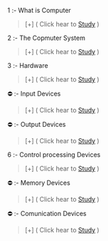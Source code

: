 

 1 :- What is Computer

> [+] ( Click hear to [Study](https://github.com/hackersinsrilankaofc/NOTE-LAB/blob/main/Introduction%20of%20use%20Copmuter/What%20is%20a%20Computer.md) )

 2 :- The Copmuter System
 
> [+] ( Click hear to [Study](https://github.com/hackersinsrilankaofc/NOTE-LAB/blob/main/Introduction%20of%20use%20Copmuter/The%20Computer%20System.md) )

 3 :- Hardware 

> [+] ( Click hear to [Study](https://github.com/hackersinsrilankaofc/NOTE-LAB/blob/main/Introduction%20of%20use%20Copmuter/Hardware.md) )

 ⛔ :- Input Devices

> [+] ( Click hear to [Study](https://github.com/hackersinsrilankaofc/NOTE-LAB/blob/main/Introduction%20of%20use%20Copmuter/Input%20Devices.md) )

 ⛔ :- Output Devices

> [+] ( Click hear to [Study](https://github.com/hackersinsrilankaofc/NOTE-LAB/blob/main/Introduction%20of%20use%20Copmuter/Output%20Devices.md) )

 6 :- Control processing Devices

> [+] ( Click hear to [Study](https://github.com/hackersinsrilankaofc/NOTE-LAB/blob/main/Introduction%20of%20use%20Copmuter/Control%20and%20Processing%20Devices.md) )

 ⛔ :- Memory Devices

> [+] ( Click hear to [Study](https://github.com/hackersinsrilankaofc/NOTE-LAB/blob/main/Introduction%20of%20use%20Copmuter/Memory%20Devices.md) )


 ⛔ :- Comunication Devices

> [+] ( Click hear to [Study](https://github.com/hackersinsrilankaofc/NOTE-LAB/blob/main/Introduction%20of%20use%20Copmuter/Communication%20Devices.md) )


